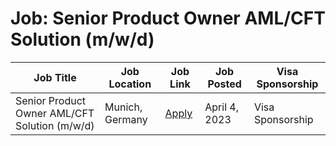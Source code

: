 # Job: Senior Product Owner AML/CFT Solution (m/w/d)

| Job Title | Job Location | Job Link | Job Posted | Visa Sponsorship |
| --- | --- | --- | --- | --- |
| Senior Product Owner AML/CFT Solution (m/w/d) | Munich, Germany | [Apply](https://boards.eu.greenhouse.io/hawkai/jobs/4138095101) | April 4, 2023 | Visa Sponsorship |
